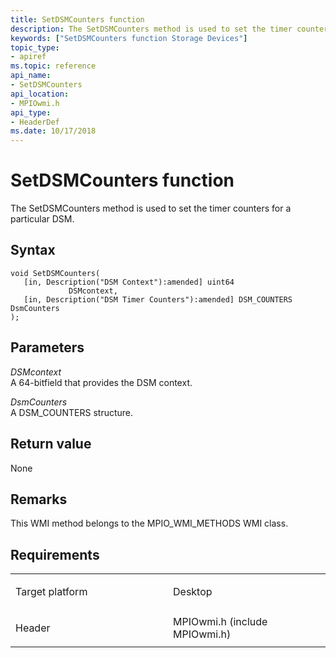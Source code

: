 ```yaml
---
title: SetDSMCounters function
description: The SetDSMCounters method is used to set the timer counters for a particular DSM.
keywords: ["SetDSMCounters function Storage Devices"]
topic_type:
- apiref
ms.topic: reference
api_name:
- SetDSMCounters
api_location:
- MPIOwmi.h
api_type:
- HeaderDef
ms.date: 10/17/2018
---
```


# SetDSMCounters function


The SetDSMCounters method is used to set the timer counters for a particular DSM.

## Syntax

```ManagedCPlusPlus
void SetDSMCounters(
   [in, Description("DSM Context"):amended] uint64              DSMcontext,
   [in, Description("DSM Timer Counters"):amended] DSM_COUNTERS DsmCounters
);
```

## Parameters

*DSMcontext*   
A 64-bitfield that provides the DSM context.

*DsmCounters*   
A DSM\_COUNTERS structure.

## Return value

None

## Remarks

This WMI method belongs to the MPIO\_WMI\_METHODS WMI class.

## Requirements

<table>
<colgroup>
<col width="50%" />
<col width="50%" />
</colgroup>
<tbody>
<tr class="odd">
<td align="left"><p>Target platform</p></td>
<td align="left">Desktop</td>
</tr>
<tr class="even">
<td align="left"><p>Header</p></td>
<td align="left">MPIOwmi.h (include MPIOwmi.h)</td>
</tr>
</tbody>
</table>

 

 





